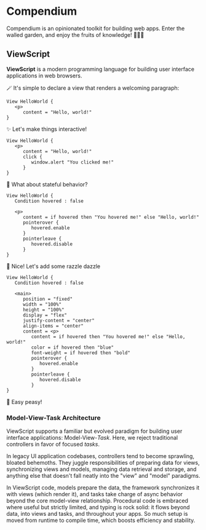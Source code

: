# Compendium

Compendium is an opinionated toolkit for building web apps. Enter the walled garden, and enjoy the fruits of knowledge! 🏡🍎💡

## ViewScript

**ViewScript** is a modern programming language for building user interface applications in web browsers.

🪄 It's simple to declare a view that renders a welcoming paragraph:

```
View HelloWorld {
   <p>
      content = "Hello, world!"
}
```

✨ Let's make things interactive!

```
View HelloWorld {
   <p>
      content = "Hello, world!"
      click {
         window.alert "You clicked me!"
      }
}
```

🤔 What about stateful behavior?

```
View HelloWorld {
   Condition hovered : false

   <p>
      content = if hovered then "You hovered me!" else "Hello, world!"
      pointerover {
         hovered.enable
      }
      pointerleave {
         hovered.disable
      }
}
```

💅 Nice! Let's add some razzle dazzle

```
View HelloWorld {
   Condition hovered : false

   <main>
      position = "fixed"
      width = "100%"
      height = "100%"
      display = "flex"
      justify-content = "center"
      align-items = "center"
      content = <p>
         content = if hovered then "You hovered me!" else "Hello, world!"
         color = if hovered then "blue"
         font-weight = if hovered then "bold"
         pointerover {
            hovered.enable
         }
         pointerleave {
            hovered.disable
         }
}
```
🙌 Easy peasy!

### Model-View-Task Architecture

ViewScript supports a familiar but evolved paradigm for building user interface applications: Model-View-_Task_. Here, we reject traditional controllers in favor of focused _tasks_.

In legacy UI application codebases, controllers tend to become sprawling, bloated behemoths. They juggle responsibilities of preparing data for views, synchronizing views and models, managing data retrieval and storage, and anything else that doesn't fall neatly into the "view" and "model" paradigms.

In ViewScript code, models prepare the data, the framework synchronizes it with views (which render it), and tasks take charge of async behavior beyond the core model-view relationship. Procedural code is embraced where useful but strictly limited, and typing is rock solid: it flows beyond data, into views and tasks, and throughout your apps. So much setup is moved from runtime to compile time, which boosts efficiency and stability.
